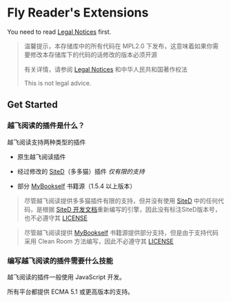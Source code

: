 # Fly Reader's Extensions

You need to read [Legal Notices](Legal%20Notices.md) first.

>温馨提示，本存储库中的所有代码在 MPL2.0 下发布，这意味着如果你需要修改本存储库下的代码的话修改的版本必须开源
>
>有关详情，请参阅 [Legal Notices](Legal%20Notices.md) 和中华人民共和国著作权法
>
>This is not legal advice.
## Get Started

### 越飞阅读的插件是什么？
越飞阅读支持两种类型的插件

 * 原生越飞阅读插件

 * 经过修改的 [SiteD](https://github.com/noear/SiteD)（多多猫）插件 *仅有限的支持*

 * 部分 [MyBookself](https://github.com/gedoor/MyBookshelf) 书籍源（1.5.4 以上版本）

>尽管越飞阅读提供多多猫插件有限的支持，但并没有使用 [SiteD](https://github.com/noear/SiteD) 中的任何代码，是根据 [SiteD 开发文档](http://sited.noear.org/dev/res/sited_dev_32_64.pdf)重新编写的引擎，因此没有标注SiteD版本号，也不必遵守其 [LICENSE](https://github.com/noear/SiteD/blob/master/LICENSE)

>尽管越飞阅读提供 [MyBookself](https://github.com/gedoor/MyBookshelf) 书籍源提供部分支持，但是由于支持代码采用 Clean Room 方法编写，因此不必遵守其 [LICENSE](https://github.com/gedoor/MyBookshelf/blob/master/LICENSE) 

### 编写越飞阅读的插件需要什么技能

越飞阅读的插件一般使用 JavaScript 开发。

所有平台都提供 ECMA 5.1 或更高版本的支持。
